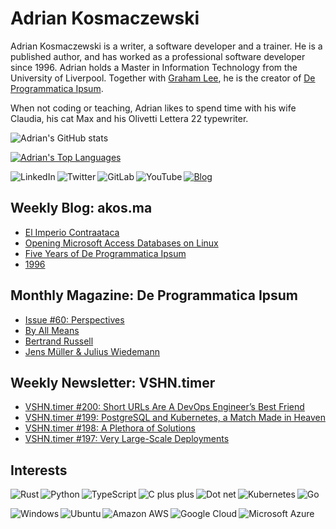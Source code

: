 # Adrian Kosmaczewski

Adrian Kosmaczewski is a writer, a software developer and a trainer. He is a published author, and has worked as a professional software developer since 1996. Adrian holds a Master in Information Technology from the University of Liverpool. Together with [Graham Lee](https://github.com/iamleeg/), he is the creator of [De Programmatica Ipsum](https://deprogrammaticaipsum.com).

When not coding or teaching, Adrian likes to spend time with his wife Claudia, his cat Max and his Olivetti Lettera 22 typewriter.

![Adrian's GitHub stats](https://github-readme-stats.vercel.app/api?username=akosma&hide=stars&show_icons=true&include_all_commits=true)

[![Adrian's Top Languages](https://github-readme-stats.vercel.app/api/top-langs/?username=akosma&layout=compact&langs_count=10&hide_progress=true)](https://github.com/anuraghazra/github-readme-stats)

[<img align="left" alt="LinkedIn" src="https://img.shields.io/badge/linkedin-%230077B5.svg?&style=for-the-badge&logo=linkedin&logoColor=white">](https://linkedin.com/in/akosma) [<img align="left" alt="Twitter" src="https://img.shields.io/mastodon/follow/109270323923963213?domain=https%3A%2F%2Fmastodon.online&logo=mastodon&style=for-the-badge">](https://mastodon.online/@akosma) [<img align="left" alt="GitLab" src="https://img.shields.io/badge/gitlab-%23330f63.svg?&style=for-the-badge&logo=gitlab&logoColor=white">](https://gitlab.com/akosma) [<img alt="YouTube" align="left" src="https://img.shields.io/badge/youtube-%23FF0000.svg?&style=for-the-badge&logo=youtube&logoColor=white">](https://www.youtube.com/@akosma) [<img alt="Blog" src="https://img.shields.io/badge/rss-%23FFA500.svg?&style=for-the-badge&logo=rss&logoColor=white">](https://akos.ma/index.xml)

## Weekly Blog: akos.ma

<!-- AKOSMA:START -->
- [El Imperio Contraataca](https://akos.ma/blog/el-imperio-contraataca/)
- [Opening Microsoft Access Databases on Linux](https://akos.ma/blog/opening-microsoft-access-databases-on-linux/)
- [Five Years of De Programmatica Ipsum](https://akos.ma/blog/five-years-of-de-programmatica-ipsum/)
- [1996](https://akos.ma/blog/1996/)
<!-- AKOSMA:END -->

## Monthly Magazine: De Programmatica Ipsum

<!-- DEPROGIPSUM:START -->
- [Issue #60: Perspectives](https://deprogrammaticaipsum.com/issue-60-perspectives/)
- [By All Means](https://deprogrammaticaipsum.com/by-all-means/)
- [Bertrand Russell](https://deprogrammaticaipsum.com/bertrand-russell/)
- [Jens Müller &amp; Julius Wiedemann](https://deprogrammaticaipsum.com/jens-muller-and-julius-wiedemann/)
<!-- DEPROGIPSUM:END -->

## Weekly Newsletter: VSHN.timer

<!-- VSHNTIMER:START -->
- [VSHN.timer #200: Short URLs Are A DevOps Engineer’s Best Friend](https://vshn.ch/blog/vshn-timer-200-short-urls-are-a-devops-engineers-best-friend/)
- [VSHN.timer #199: PostgreSQL and Kubernetes, a Match Made in Heaven](https://vshn.ch/blog/vshn-timer-199-postgresql-and-kubernetes-a-match-made-in-heaven/)
- [VSHN.timer #198: A Plethora of Solutions](https://vshn.ch/blog/vshn-timer-198-a-plethora-of-solutions/)
- [VSHN.timer #197: Very Large-Scale Deployments](https://vshn.ch/blog/vshn-timer-197-very-large-scale-deployments/)
<!-- VSHNTIMER:END -->

## Interests

<img align="left" alt="Rust" src="https://img.shields.io/badge/rust-DEA584?logo=rust&logoColor=white&style=for-the-badge"> <img align="left" alt="Python" src="https://img.shields.io/badge/python-%233776AB.svg?&style=for-the-badge&logo=python&logoColor=white"> <img align="left" alt="TypeScript" src="https://img.shields.io/badge/typescript%20-%23007ACC.svg?&style=for-the-badge&logo=typescript&logoColor=white"> <img align="left" alt="C plus plus" src="https://img.shields.io/badge/c++%20-%2300599C.svg?&style=for-the-badge&logo=c%2B%2B&logoColor=white"> <img alt="Go" src="https://img.shields.io/badge/go-%2300ADD8.svg?&style=for-the-badge&logo=go&logoColor=white"> <img alt="Dot net" align="left" src="https://img.shields.io/badge/dotnet-net%23239120.svg?color=5C2D91&style=for-the-badge&logo=.net&logoColor=white"> <img align="left" alt="Kubernetes" src="https://img.shields.io/badge/kubernetes-326de6?logo=kubernetes&logoColor=white&style=for-the-badge">

<img align="left" alt="Windows" src="https://img.shields.io/badge/windows-0078D6?logo=windows&logoColor=white&style=for-the-badge"> <img align="left" alt="Ubuntu" src="https://img.shields.io/badge/ubuntu-E95420?logo=ubuntu&logoColor=white&style=for-the-badge"> <img align="left" alt="Amazon AWS" src="https://img.shields.io/badge/Amazon%20AWS-%23232F3E?logo=amazon-aws&logoColor=white&style=for-the-badge"> <img align="left" alt="Google Cloud" src="https://img.shields.io/badge/Google%20Cloud-%234285F4?logo=google-cloud&logoColor=white&style=for-the-badge "> <img alt="Microsoft Azure" src="https://img.shields.io/badge/Microsoft%20Azure-0089D6?logo=microsoft-azure&logoColor=white&style=for-the-badge">

